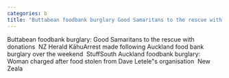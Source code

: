```yaml
---
categories: b
title: "Buttabean foodbank burglary Good Samaritans to the rescue with donations  NZ Herald Kāhu"
---
```

Buttabean foodbank burglary: Good Samaritans to the rescue with donations&nbsp;&nbsp;NZ Herald KāhuArrest made following Auckland food bank burglary over the weekend&nbsp;&nbsp;StuffSouth Auckland foodbank burglary: Woman charged after food stolen from Dave Letele"s organisation&nbsp;&nbsp;New Zeala